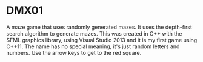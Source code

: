 # DMX01
A maze game that uses randomly generated mazes. It uses the depth-first search algorithm to generate mazes. This was created in C++ with the SFML graphics library, using Visual Studio 2013 and it is my first game using C++11. The name has no special meaning, it's just random letters and numbers. Use the arrow keys to get to the red square.
